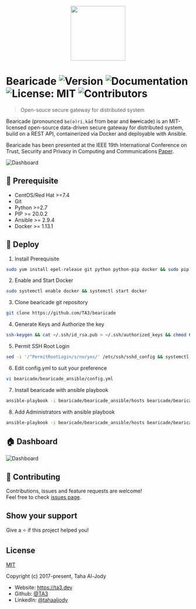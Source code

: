 <p align="center"><img width="150px" align="center" src="https://bearicade.ta3.dev/assets/imgs/bear_git.gif"></p>


  
# Bearicade  ![Version](https://img.shields.io/badge/version-0.1-blue.svg?cacheSeconds=2592000) ![Documentation](https://img.shields.io/badge/documentation-yes-brightgreen.svg) ![License: MIT](https://img.shields.io/github/license/TA3/bearicade) ![Contributors](https://img.shields.io/github/contributors/TA3/bearicade)
> Open-souce secure gateway for distributed system

Bearicade (pronounced `be(ə)riˌkād` from bear and ~~barr~~icade) is an MIT-licensed open-source data-driven secure gateway for distributed system, build on a REST API, containerized via Docker and deployable with Ansible. 

Bearicade has been presented at the IEEE 19th International Conference on Trust, Security and Privacy in Computing and Communications [Paper](https://ieeexplore.ieee.org/document/9342969).

![Dashboard](https://bearicade.ta3.dev/assets/imgs/wireframe.svg)

## 🔖 Prerequisite
- CentOS/Red Hat >=7.4 
- Git
- Python >=2.7
- PIP >= 20.0.2
- Ansible >= 2.9.4
- Docker >= 1.13.1

## 🚀 Deploy
1. Install Prerequisite
```bash
sudo yum install epel-release git python python-pip docker && sudo pip install ansible
```
2. Enable and Start Docker 
```bash
sudo systemctl enable docker && systemctl start docker
```
3. Clone bearicade git repository
```bash
git clone https://github.com/TA3/bearicade
```
4. Generate Keys and Authorize the key
```bash
ssh-keygen && cat ~/.ssh/id_rsa.pub > ~/.ssh/authorized_keys && chmod 600 ~/.ssh/authorized_keys
```
5. Permit SSH Root Login
```bash
sed -i '/^PermitRootLogin/s/no/yes/' /etc/ssh/sshd_config && systemctl restart sshd
```
6. Edit config.yml to suit your preference
```bash
vi bearicade/bearicade_ansible/config.yml
```
7. Install bearicade with ansible playbook
```bash
ansible-playbook -i bearicade/bearicade_ansible/hosts bearicade/bearicade_ansible/bear_install.yml
```
8. Add Administrators with ansible playbook
```bash
ansible-playbook -i bearicade/bearicade_ansible/hosts bearicade/bearicade_ansible/bear_add_user.yml
```

## 🏠 Dashboard
![Dashboard](https://bearicade.ta3.dev/assets/imgs/bearicade-main.png)

## 🤝 Contributing

Contributions, issues and feature requests are welcome!<br />Feel free to check [issues page](https://github.com/TA3/bearicade/issues). 

## Show your support

Give a ⭐️ if this project helped you!

## License

[MIT](http://opensource.org/licenses/MIT) 

Copyright (c) 2017-present, Taha Al-Jody



- Website: https://ta3.dev
- Github: [@TA3](https://github.com/TA3)
- LinkedIn: [@tahaaljody](https://linkedin.com/in/tahaaljody)
